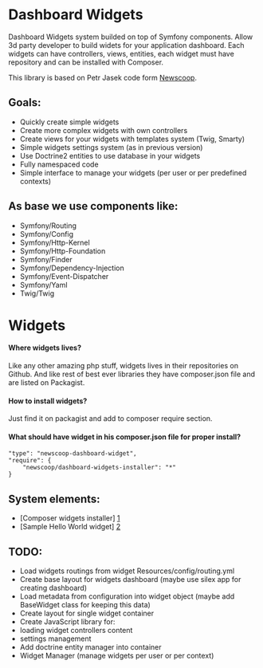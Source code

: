 Dashboard Widgets
================

Dashboard Widgets system builded on top of Symfony components. Allow 3d party developer to build widets for your application dashboard. Each widgets can have controllers, views, entities, each widget must have repository and can be installed with Composer.

This library is based on Petr Jasek code form [Newscoop][3].

## Goals:

* Quickly create simple widgets
* Create more complex widgets with own controllers
* Create views for your widgets with templates system (Twig, Smarty)
* Simple widgets settings system (as in previous version)
* Use Doctrine2 entities to use database in your widgets
* Fully namespaced code
* Simple interface to manage your widgets (per user or per predefined contexts)

## As base we use components like:

* Symfony/Routing
* Symfony/Config
* Symfony/Http-Kernel
* Symfony/Http-Foundation
* Symfony/Finder
* Symfony/Dependency-Injection
* Symfony/Event-Dispatcher
* Symfony/Yaml
* Twig/Twig

# Widgets

#### Where widgets lives?

Like any other amazing php stuff, widgets lives in their repositories on Github.
And like rest of best ever libraries they have composer.json file and are listed on Packagist.

#### How to install widgets?

Just find it on packagist and add to composer require section.

#### What should have widget in his composer.json file for proper install?

    "type": "newscoop-dashboard-widget",
    "require": {
        "newscoop/dashboard-widgets-installer": "*"
    }

## System elements:

* [Composer widgets installer] [1]
* [Sample Hello World widget] [2]

## TODO:

* Load widgets routings from widget Resources/config/routing.yml
* Create base layout for widgets dashboard (maybe use silex app for creating dashboard)
* Load metadata from configuration into widget object (maybe add BaseWidget class for keeping this data)
* Create layout for single widget container
* Create JavaScript library for:
 * loading widget controllers content
 * settings management
* Add doctrine entity manager into container
* Widget Manager (manage widgets per user or per context)

[1]: https://github.com/ahilles107/newscoop-dashboard-widget-installer
[2]: https://github.com/ahilles107/hello-world-dashboard-widget
[3]: https://github.com/sourcefabric/Newscoop
